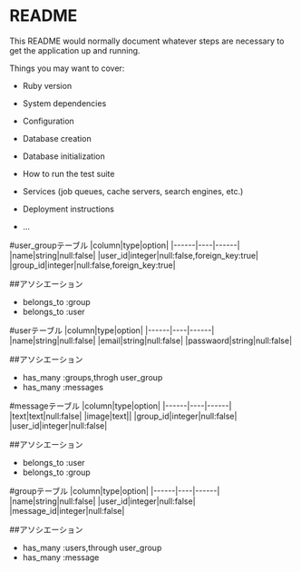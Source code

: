 # README

This README would normally document whatever steps are necessary to get the
application up and running.

Things you may want to cover:

* Ruby version

* System dependencies

* Configuration

* Database creation

* Database initialization

* How to run the test suite

* Services (job queues, cache servers, search engines, etc.)

* Deployment instructions

* ...

#user_groupテーブル
|column|type|option|
|------|----|------|
|name|string|null:false|
|user_id|integer|null:false,foreign_key:true|
|group_id|integer|null:false,foreign_key:true|

##アソシエーション
- belongs_to :group
- belongs_to :user

#userテーブル
|column|type|option|
|------|----|------|
|name|string|null:false|
|email|string|null:false|
|passwaord|string|null:false|

##アソシエーション
- has_many :groups,throgh user_group
- has_many :messages

#messageテーブル
|column|type|option|
|------|----|------|
|text|text|null:false|
|image|text||
|group_id|integer|null:false|
|user_id|integer|null:false|

##アソシエーション
- belongs_to :user
- belongs_to :group

#groupテーブル
|column|type|option|
|------|----|------|
|name|string|null:false|
|user_id|integer|null:false|
|message_id|integer|null:false|

##アソシエーション
- has_many :users,through user_group
- has_many :message


